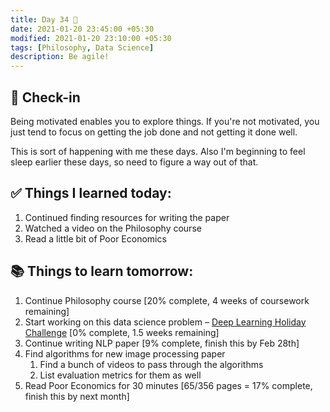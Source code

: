 ```yaml
---
title: Day 34 🥕
date: 2021-01-20 23:45:00 +05:30
modified: 2021-01-20 23:10:00 +05:30
tags: [Philosophy, Data Science]
description: Be agile!
---
```


## 📩 Check-in

Being motivated enables you to explore things. If you're not motivated, you just tend to focus on getting the job done and not getting it done well. 

This is sort of happening with me these days. Also I'm beginning to feel sleep earlier these days, so need to figure a way out of that.

## ✅ Things I learned today:

1. Continued finding resources for writing the paper
2. Watched a video on the Philosophy course
3. Read a little bit of Poor Economics

## 📚 Things to learn tomorrow:

1. Continue Philosophy course [20% complete, 4 weeks of coursework remaining]
2. Start working on this data science problem – <a href="https://www.hackerearth.com/challenges/competitive/hackerearth-deep-learning-challenge-holidays/problems/" rel="noopener" target="_blank">Deep Learning Holiday Challenge</a> [0% complete, 1.5 weeks remaining]
3. Continue writing NLP paper [9% complete, finish this by Feb 28th]
4. Find algorithms for new image processing paper
   1. Find a bunch of videos to pass through the algorithms
   2. List evaluation metrics for them as well
5. Read Poor Economics for 30 minutes [65/356 pages = 17% complete, finish this by next month]